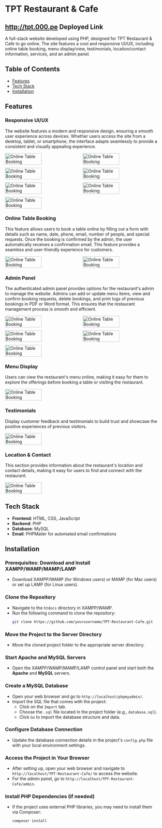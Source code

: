 # TPT Restaurant & Cafe
## http://tpt.000.pe Deployed Link
A full-stack website developed using PHP, designed for TPT Restaurant & Cafe to go online. The site features a cool and responsive UI/UX, including online table booking, menu display/view, testimonials, location/contact information, services, and an admin panel.

## Table of Contents
- [Features](#features)
- [Tech Stack](#tech-stack)
- [Installation](#installation)



## Features

### Responsive UI/UX
The website features a modern and responsive design, ensuring a smooth user experience across devices. Whether users access the site from a desktop, tablet, or smartphone, the interface adapts seamlessly to provide a consistent and visually appealing experience.

<div style="display: flex; flex-wrap: wrap; gap: 10px;">
  <img src="img/homepage1.png" alt="Online Table Booking" style="width: 49%;"/>
  <img src="img/homepage2.png" alt="Online Table Booking" style="width: 49%;"/>
  <img src="img/homepage3.png" alt="Online Table Booking" style="width: 49%;"/>
  <img src="img/homepage4.png" alt="Online Table Booking" style="width: 49%;"/>
  <img src="img/homepage6.png" alt="Online Table Booking" style="width: 49%;"/>
  <img src="img/homepage7.png" alt="Online Table Booking" style="width: 49%;"/>
  <img src="img/homepage8.png" alt="Online Table Booking" style="width: 49%;"/>
</div>


### Online Table Booking
This feature allows users to book a table online by filling out a form with details such as name, date, phone, email, number of people, and special requests. Once the booking is confirmed by the admin, the user automatically receives a confirmation email. This feature provides a seamless and user-friendly experience for customers.

<div style="display: flex; flex-wrap: wrap; gap: 10px;">
  <img src="img/tableBooking1.png" alt="Online Table Booking" style="width: 49%;"/>
  <img src="img/tableBooking2.png" alt="Online Table Booking" style="width: 49%;"/>
</div>

### Admin Panel
The authenticated admin panel provides options for the restaurant's admin to manage the website. Admins can add or update menu items, view and confirm booking requests, delete bookings, and print logs of previous bookings in PDF or Word format. This ensures that the restaurant management process is smooth and efficient.

<div style="display: flex; flex-wrap: wrap; gap: 10px;">
  <img src="img/admin1.png" alt="Online Table Booking" style="width: 49%;"/>
  <img src="img/admin2.png" alt="Online Table Booking" style="width: 49%;"/>
  <img src="img/admin3.png" alt="Online Table Booking" style="width: 49%;"/>
  <img src="img/admin4.png" alt="Online Table Booking" style="width: 49%;"/>
  <img src="img/admin5.png" alt="Online Table Booking" style="width: 49%;"/>
</div>


### Menu Display
Users can view the restaurant's menu online, making it easy for them to explore the offerings before booking a table or visiting the restaurant.

<div style="display: flex; flex-wrap: wrap; gap: 10px;">
  <img src="img/homepage3.png" alt="Online Table Booking" style="width: 49%;"/>
</div>


### Testimonials
Display customer feedback and testimonials to build trust and showcase the positive experiences of previous visitors.

<div style="display: flex; flex-wrap: wrap; gap: 10px;">
  <img src="img/homepage7.png" alt="Online Table Booking" style="width: 49%;"/>
</div>

### Location & Contact
This section provides information about the restaurant's location and contact details, making it easy for users to find and connect with the restaurant.

<div style="display: flex; flex-wrap: wrap; gap: 10px;">
  <img src="img/locationpage.png" alt="Online Table Booking" style="width: 49%;"/>
</div>



## Tech Stack
- **Frontend**: HTML, CSS, JavaScript
- **Backend**: PHP
- **Database**: MySQL
- **Email**: PHPMailer for automated email confirmations




## Installation

### Prerequisites: Download and Install XAMPP/WAMP/MAMP/LAMP
- Download XAMPP/WAMP (for Windows users) or MAMP (for Mac users) or set up LAMP (for Linux users).

### Clone the Repository
- Navigate to the `htdocs` directory in XAMPP/WAMP.
- Run the following command to clone the repository:
  ```bash
  git clone https://github.com/yourusername/TPT-Restaurant-Cafe.git
  ```

### Move the Project to the Server Directory
- Move the cloned project folder to the appropriate server directory.

### Start Apache and MySQL Servers
- Open the XAMPP/WAMP/MAMP/LAMP control panel and start both the **Apache** and **MySQL** servers.

### Create a MySQL Database
- Open your web browser and go to `http://localhost/phpmyadmin/`.
- Import the SQL file that comes with the project:
  - Click on the `Import` tab.
  - Choose the `.sql` file located in the project folder (e.g., `database.sql`).
  - Click `Go` to import the database structure and data.

### Configure Database Connection
- Update the database connection details in the project's `config.php` file with your local environment settings.

### Access the Project in Your Browser
- After setting up, open your web browser and navigate to `http://localhost/TPT-Restaurant-Cafe/` to access the website.
- For the admin panel, go to `http://localhost/TPT-Restaurant-Cafe/admin`.

### Install PHP Dependencies (if needed)
- If the project uses external PHP libraries, you may need to install them via Composer:
  ```bash
  composer install
  ```

